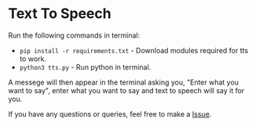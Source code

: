 # Text To Speech

Run the following commands in terminal:
- ``pip install -r requirements.txt`` - Download modules required for tts to work.
- ``python3 tts.py`` - Run python in terminal.

A messege will then appear in the terminal asking you, "Enter what you want to say", enter what you want to say and text to speech will say it for you.

If you have any questions or queries, feel free to make a [Issue](https://github.com/KendallDoesCoding/tts/issues).
